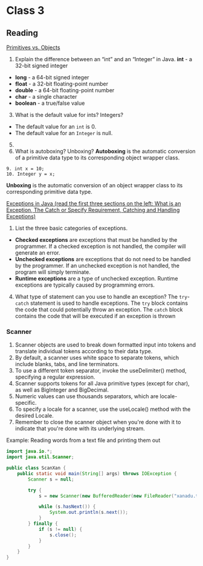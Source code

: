 # Class 3

## Reading

[Primitives vs. Objects](https://www.baeldung.com/java-primitives-vs-objects)

1.  Explain the difference between an “int” and an “Integer” in Java.
			**int** - a 32-bit signed integer
-   **long** - a 64-bit signed integer
-   **float** - a 32-bit floating-point number
-   **double** - a 64-bit floating-point number
-   **char** - a single character
-   **boolean** - a true/false value
3.  What is the default value for ints? Integers?
-   The default value for an `int` is 0.
-   The default value for an `Integer` is null.
5. 
6.  What is autoboxing? Unboxing?
**Autoboxing** is the automatic conversion of a primitive data type to its corresponding object wrapper class.
```
9. int x = 10;
10. Integer y = x;
```
**Unboxing** is the automatic conversion of an object wrapper class to its corresponding primitive data type.

[Exceptions in Java (read the first three sections on the left: What is an Exception, The Catch or Specify Requirement, Catching and Handling Exceptions)](https://docs.oracle.com/javase/tutorial/essential/exceptions/index.html)

1.  List the three basic categories of exceptions.
-   **Checked exceptions** are exceptions that must be handled by the programmer. If a checked exception is not handled, the compiler will generate an error.
-   **Unchecked exceptions** are exceptions that do not need to be handled by the programmer. If an unchecked exception is not handled, the program will simply terminate.
-   **Runtime exceptions** are a type of unchecked exception. Runtime exceptions are typically caused by programming errors.
4.  What type of statement can you use to handle an exception?
The `try`-`catch` statement is used to handle exceptions. The `try` block contains the code that could potentially throw an exception. The `catch` block contains the code that will be executed if an exception is thrown

### Scanner
1. Scanner objects are used to break down formatted input into tokens and translate individual tokens according to their data type.
2. By default, a scanner uses white space to separate tokens, which include blanks, tabs, and line terminators.
3. To use a different token separator, invoke the useDelimiter() method, specifying a regular expression.
4. Scanner supports tokens for all Java primitive types (except for char), as well as BigInteger and BigDecimal.
5. Numeric values can use thousands separators, which are locale-specific.
6. To specify a locale for a scanner, use the useLocale() method with the desired Locale.
7. Remember to close the scanner object when you're done with it to indicate that you're done with its underlying stream.

Example: Reading words from a text file and printing them out

```java
import java.io.*;
import java.util.Scanner;

public class ScanXan {
    public static void main(String[] args) throws IOException {
        Scanner s = null;

        try {
            s = new Scanner(new BufferedReader(new FileReader("xanadu.txt")));

            while (s.hasNext()) {
                System.out.println(s.next());
            }
        } finally {
            if (s != null) {
                s.close();
            }
        }
    }
}
```
